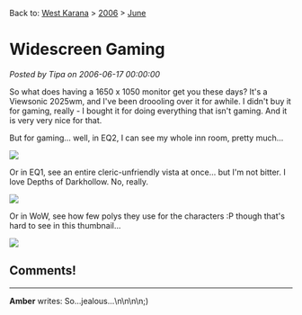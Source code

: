 Back to: [West Karana](/posts/westkarana.md) > [2006](/posts/2006/westkarana.md) > [June](./westkarana.md)
# Widescreen Gaming

*Posted by Tipa on 2006-06-17 00:00:00*

So what does having a 1650 x 1050 monitor get you these days? It's a Viewsonic 2025wm, and I've been droooling over it for awhile. I didn't buy it for gaming, really - I bought it for doing everything that isn't gaming. And it is very very nice for that.



But for gaming... well, in EQ2, I can see my whole inn room, pretty much...



![](../../../images/eq2-inn.jpg)



Or in EQ1, see an entire cleric-unfriendly vista at once... but I'm not bitter. I love Depths of Darkhollow. No, really.



![](../../../images/eq-undershore.jpg)



Or in WoW, see how few polys they use for the characters :P though that's hard to see in this thumbnail...



![](../../../images/wow-org2.jpg)




## Comments!
---
**Amber** writes: So...jealous...\n\n\n\n;)
